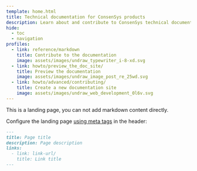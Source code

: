 ```yaml
---
template: home.html
title: Technical documentation for ConsenSys products
description: Learn about and contribute to ConsenSys technical documentation.
hide:
  - toc
  - navigation
profiles:
  - link: reference/markdown
    title: Contribute to the documentation
    image: assets/images/undraw_typewriter_i-8-xd.svg
  - link: howto/preview_the_doc_site/
    title: Preview the documentation
    image: assets/images/undraw_image_post_re_25wd.svg
  - link: howto/advanced/contributing/
    title: Create a new documentation site
    image: assets/images/undraw_web_development_0l6v.svg
---
```


This is a landing page, you can not add markdown content directly.

Configure the landing page [using meta tags](https://squidfunk.github.io/mkdocs-material/reference/meta-tags/) in the header:

```markdown
---
title: Page title
description: Page description
links:
  - link: link-url/
    title: Link title
---
```
